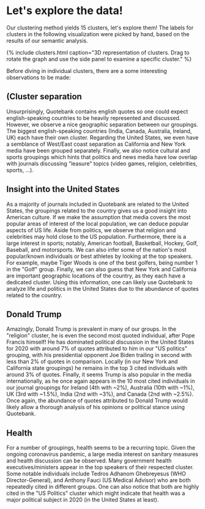 # Let's explore the data!

Our clustering method yields 15 clusters, let's explore them! The labels for
clusters in the following visualization were picked by hand, based on the
results of our semantic analysis.

{% include clusters.html caption="3D representation of clusters. Drag to rotate the graph and use the side panel to examine a specific cluster." %}

Before diving in individual clusters, there are a some interesting observations to be made:

## (Cluster separation
Unsurprisingly, Quotebank contains english quotes so one could expect english-speaking countries to be heavily represented and discussed. However, we observe a nice geographic separation between our groupings. The biggest english-speaking countries (India, Canada, Australia, Ireland, UK) each have their own cluster. Regarding the United States, we even have a semblance of West/East coast separation as California and New York media have been grouped separately.
Finally, we also notice cultural and sports groupings which hints that politics and news media have low overlap with journals discussing "leasure" topics (video games, religion, celebrities, sports, ...). 

## Insight into the United States
As a majority of journals included in Quotebank are related to the United States, the groupings related to the country gives us a good insight into American culture. If we make the assumption that media covers the most popular areas of interest of the local population, we can deduce popular aspects of US life. Aside from politics, we observe that religion and celebrities may hold close to the US population. Furthermore, there is a large interest in sports; notably, American football, Basketball, Hockey, Golf, Baseball, and motorsports. We can also infer some of the nation's most popular/known individuals or best athletes by looking at the top speakers. For example, maybe Tiger Woods is one of the best golfers, being number 1 in the "Golf" group. Finally, we can also guess that New York and California are important geographic locations of the country, as they each have a dedicated cluster. Using this information, one can likely use Quotebank to analyze life and politics in the United States due to the abundance of quotes related to the country.

## Donald Trump
Amazingly, Donald Trump is prevalent in many of our groups. In the "religion" cluster, he is even the second most quoted individual, after Pope Francis himself! He has dominated political discussion in the United States for 2020 with around 7% of quotes attributed to him in our "US politics" grouping, with his presidential opponent Joe Biden trailing in second with less than 2% of quotes in comparison. Locally (in our New York and California state groupings) he remains in the top 3 cited individuals with around 3% of quotes. Finally, it seems Trump is also popular in the media internationally, as he once again appears in the 10 most cited individuals in our journal groupings for Ireland (4th with ~2%), Australia (10th with ~1%), UK (3rd with ~1.5%), India (2nd with ~3%), and Canada (2nd with ~2.5%). Once again, the abundance of quotes attributed to Donald Trump would likely allow a thorough analysis of his opinions or political stance using Quotebank.

## Health
For a number of groupings, health seems to be a recurring topic. Given the ongoing coronavirus pandemic, a large media interest on sanitary measures and health discussion can be observed. Many government health executives/ministers appear in the top speakers of their respected cluster. Some notable individuals include Tedros Adhanom Ghebreyesus (WHO Director-General), and Anthony Fauci (US Medical Advisor) who are both repeatedly cited in different groups. One can also notice that both are highly cited in the "US Politics" cluster which might indicate that health was a major political subject in 2020 (in the United States at least).